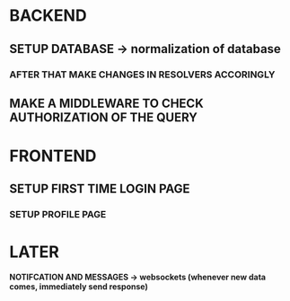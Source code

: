 # BACKEND

## SETUP DATABASE -> normalization of database
### AFTER THAT MAKE CHANGES IN RESOLVERS ACCORINGLY
## MAKE A MIDDLEWARE TO CHECK AUTHORIZATION OF THE QUERY




# FRONTEND

## SETUP FIRST TIME LOGIN PAGE
### SETUP PROFILE PAGE



# LATER

#### NOTIFCATION AND MESSAGES -> websockets (whenever new data comes, immediately send response)